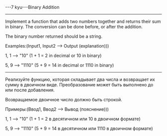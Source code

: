 ---7 kyu---Binary Addition

---

Implement a function that adds two numbers together and returns their sum in binary. The conversion can be done before, or after the addition.

The binary number returned should be a string.

Examples:(Input1, Input2 --> Output (explanation)))

1, 1 --> "10" (1 + 1 = 2 in decimal or 10 in binary)

5, 9 --> "1110" (5 + 9 = 14 in decimal or 1110 in binary)

---

Реализуйте функцию, которая складывает два числа и возвращает их сумму в двоичном виде. Преобразование может быть выполнено до или после добавления.

Возвращаемое двоичное число должно быть строкой.

Примеры:(Ввод1, Ввод2 --> Вывод (пояснение)))

1, 1 --> "10" (1 + 1 = 2 в десятичном или 10 в двоичном формате)

5, 9 --> "1110" (5 + 9 = 14 в десятичном или 1110 в двоичном формате)
